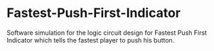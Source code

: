 # Fastest-Push-First-Indicator
Software simulation for the logic circuit design for Fastest Push First Indicator which tells the fastest player to push his button.
